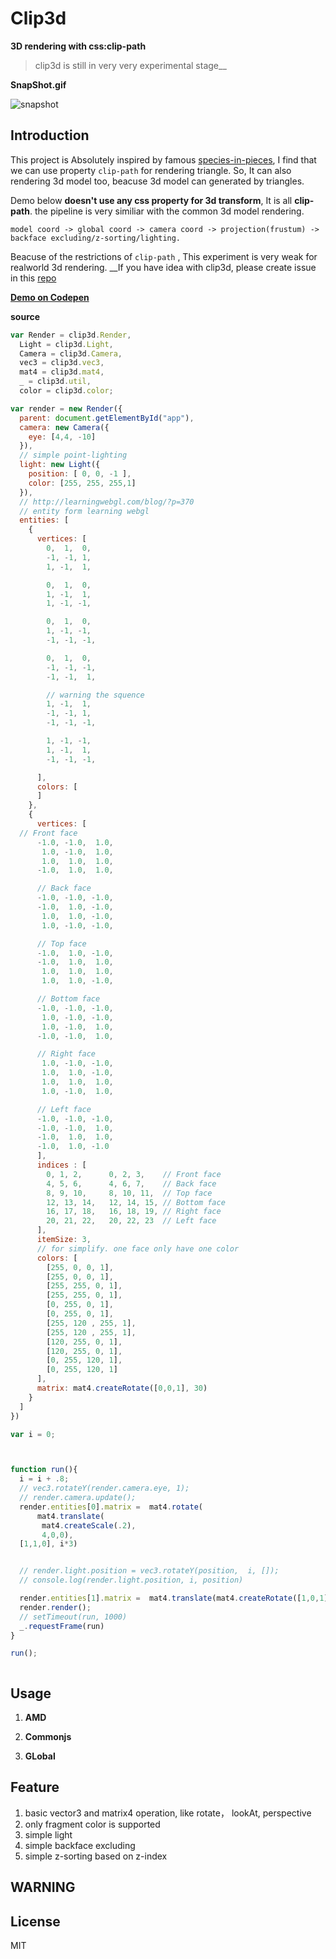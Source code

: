 # Clip3d

__3D rendering with css:clip-path__

> clip3d is still in very very experimental stage__ 

__SnapShot.gif__

![snapshot](https://raw.githubusercontent.com/leeluolee/clip3d/master/assets/snapshot.gif)


## Introduction

This project is Absolutely inspired by famous [species-in-pieces](http://species-in-pieces.com/#), I find that we can use property `clip-path` for rendering triangle. So, It can also rendering 3d model too, beacuse 3d model can generated by triangles.


Demo below __doesn't use any css property for 3d transform__, It is all __clip-path__. the pipeline is very similiar with the common 3d model rendering.

```
model coord -> global coord -> camera coord -> projection(frustum) -> backface excluding/z-sorting/lighting. 

```

Beacuse of the restrictions of `clip-path` , This experiment is very weak for realworld 3d rendering. __If you have idea with clip3d, please create issue in this [repo](https://github.com/leeluolee/clip3d/issues)


[__Demo on Codepen__](http://codepen.io/leeluolee/pen/zxQqpm)


__source__

```js
var Render = clip3d.Render,
  Light = clip3d.Light,
  Camera = clip3d.Camera,
  vec3 = clip3d.vec3,
  mat4 = clip3d.mat4,
  _ = clip3d.util,
  color = clip3d.color;

var render = new Render({
  parent: document.getElementById("app"),
  camera: new Camera({
    eye: [4,4, -10]
  }),
  // simple point-lighting
  light: new Light({
    position: [ 0, 0, -1 ],
    color: [255, 255, 255,1]
  }),
  // http://learningwebgl.com/blog/?p=370 
  // entity form learning webgl
  entities: [
    {
      vertices: [ 
        0,  1,  0,
        -1, -1, 1,
        1, -1,  1,

        0,  1,  0,
        1, -1,  1,
        1, -1, -1,

        0,  1,  0,
        1, -1, -1,
        -1, -1, -1,

        0,  1,  0,
        -1, -1, -1,
        -1, -1,  1,

        // warning the squence
        1, -1,  1,
        -1, -1, 1,
        -1, -1, -1,

        1, -1, -1,
        1, -1,  1,
        -1, -1, -1,

      ],
      colors: [
      ]
    },
    {
      vertices: [ 
  // Front face
      -1.0, -1.0,  1.0,
       1.0, -1.0,  1.0,
       1.0,  1.0,  1.0,
      -1.0,  1.0,  1.0,

      // Back face
      -1.0, -1.0, -1.0,
      -1.0,  1.0, -1.0,
       1.0,  1.0, -1.0,
       1.0, -1.0, -1.0,

      // Top face
      -1.0,  1.0, -1.0,
      -1.0,  1.0,  1.0,
       1.0,  1.0,  1.0,
       1.0,  1.0, -1.0,

      // Bottom face
      -1.0, -1.0, -1.0,
       1.0, -1.0, -1.0,
       1.0, -1.0,  1.0,
      -1.0, -1.0,  1.0,

      // Right face
       1.0, -1.0, -1.0,
       1.0,  1.0, -1.0,
       1.0,  1.0,  1.0,
       1.0, -1.0,  1.0,

      // Left face
      -1.0, -1.0, -1.0,
      -1.0, -1.0,  1.0,
      -1.0,  1.0,  1.0,
      -1.0,  1.0, -1.0
      ],
      indices : [
        0, 1, 2,      0, 2, 3,    // Front face
        4, 5, 6,      4, 6, 7,    // Back face
        8, 9, 10,     8, 10, 11,  // Top face
        12, 13, 14,   12, 14, 15, // Bottom face
        16, 17, 18,   16, 18, 19, // Right face
        20, 21, 22,   20, 22, 23  // Left face
      ],
      itemSize: 3,
      // for simplify. one face only have one color
      colors: [
        [255, 0, 0, 1],
        [255, 0, 0, 1],
        [255, 255, 0, 1],
        [255, 255, 0, 1],
        [0, 255, 0, 1],
        [0, 255, 0, 1],
        [255, 120 , 255, 1],
        [255, 120 , 255, 1],
        [120, 255, 0, 1],
        [120, 255, 0, 1],
        [0, 255, 120, 1],
        [0, 255, 120, 1]
      ],
      matrix: mat4.createRotate([0,0,1], 30)
    }
  ]
})

var i = 0;



function run(){
  i = i + .8;
  // vec3.rotateY(render.camera.eye, 1);
  // render.camera.update();
  render.entities[0].matrix =  mat4.rotate(
      mat4.translate(
       mat4.createScale(.2),
       4,0,0), 
  [1,1,0], i*3)


  // render.light.position = vec3.rotateY(position,  i, []);
  // console.log(render.light.position, i, position)

  render.entities[1].matrix =  mat4.translate(mat4.createRotate([1,0,1], i*2), 2,2,0)
  render.render();
  // setTimeout(run, 1000)
  _.requestFrame(run)
}

run();



```

## Usage

1. __AMD__


2. __Commonjs__

3. __GLobal__





## Feature

1. basic vector3 and matrix4 operation, like rotate， lookAt, perspective
2. only fragment color is supported
3. simple light
4. simple backface excluding
5. simple z-sorting based on z-index



## WARNING




## License

MIT
